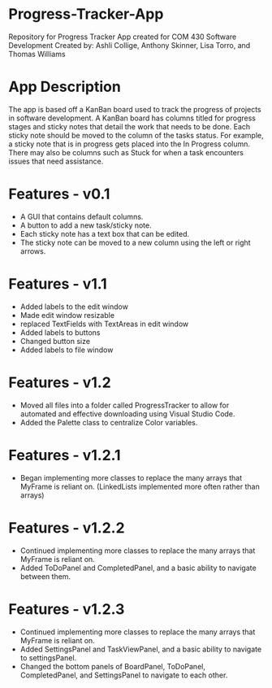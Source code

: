 # Progress-Tracker-App
Repository for Progress Tracker App created for COM 430 Software Development
Created by: Ashli Collige, Anthony Skinner, Lisa Torro, and Thomas Williams

# App Description
The app is based off a KanBan board used to track the progress of projects in software development. A KanBan board has columns titled for progress stages and sticky notes that detail the work that needs to be done. Each sticky note should be moved to the column of the tasks status. For example, a sticky note that is in progress gets placed into the In Progress column. There may also be columns such as Stuck for when a task encounters issues that need assistance. 

# Features - v0.1
- A GUI that contains default columns. 
- A button to add a new task/sticky note.
- Each sticky note has a text box that can be edited. 
- The sticky note can be moved to a new column using the left or right arrows.

# Features - v1.1
- Added labels to the edit window
- Made edit window resizable
- replaced TextFields with TextAreas in edit window
- Added labels to buttons
- Changed button size
- Added labels to file window

# Features - v1.2
- Moved all files into a folder called ProgressTracker to allow for automated and effective downloading using Visual Studio Code.
- Added the Palette class to centralize Color variables.

# Features - v1.2.1
- Began implementing more classes to replace the many arrays that MyFrame is reliant on. (LinkedLists implemented more often rather than arrays)

# Features - v1.2.2
- Continued implementing more classes to replace the many arrays that MyFrame is reliant on.
- Added ToDoPanel and CompletedPanel, and a basic ability to navigate between them.

# Features - v1.2.3
- Continued implementing more classes to replace the many arrays that MyFrame is reliant on.
- Added SettingsPanel and TaskViewPanel, and a basic ability to navigate to settingsPanel.
- Changed the bottom panels of BoardPanel, ToDoPanel, CompletedPanel, and SettingsPanel to navigate to each other.